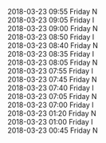 2018-03-23 09:55 Friday  N  
2018-03-23 09:05 Friday  I  
2018-03-23 09:00 Friday  N  
2018-03-23 08:50 Friday  I  
2018-03-23 08:40 Friday  N  
2018-03-23 08:35 Friday  I  
2018-03-23 08:05 Friday  N  
2018-03-23 07:55 Friday  I  
2018-03-23 07:45 Friday  N  
2018-03-23 07:40 Friday  I  
2018-03-23 07:05 Friday  N  
2018-03-23 07:00 Friday  I  
2018-03-23 01:20 Friday  N  
2018-03-23 01:00 Friday  I  
2018-03-23 00:45 Friday  N  

